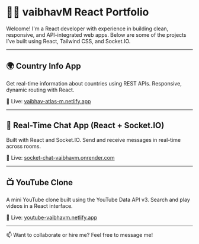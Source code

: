 # 👨‍💻 vaibhavM React Portfolio

Welcome! I'm a React developer with experience in building clean, responsive, and API-integrated web apps. Below are some of the projects I’ve built using React, Tailwind CSS, and Socket.IO.

---

## 🌍 Country Info App
Get real-time information about countries using REST APIs. Responsive, dynamic routing with React.

🔗 Live: [vaibhav-atlas-m.netlify.app](https://vaibhav-atlas-m.netlify.app)

---

## 💬 Real-Time Chat App (React + Socket.IO)
Built with React and Socket.IO. Send and receive messages in real-time across rooms.

🔗 Live: [socket-chat-vaibhavm.onrender.com](https://socket-chat-vaibhavm.onrender.com)

---

## 📺 YouTube Clone
A mini YouTube clone built using the YouTube Data API v3. Search and play videos in a React interface.

🔗 Live: [youtube-vaibhavm.netlify.app](https://youtube-vaibhavm.netlify.app)

---

📫 Want to collaborate or hire me? Feel free to message me!
